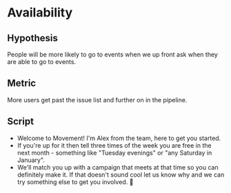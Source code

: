 # Availability

## Hypothesis

People will be more likely to go to events when we up front ask when they are able to go to events.

## Metric

More users get past the issue list and further on in the pipeline.

## Script
- Welcome to Movement! I'm Alex from the team, here to get you started.
- If you're up for it then tell three times of the week you are free in the next month - something like "Tuesday evenings" or "any Saturday in January".
- We'll match you up with a campaign that meets at that time so you can definitely make it. If that doesn't sound cool let us know why and we can try something else to get you involved. 🙂
